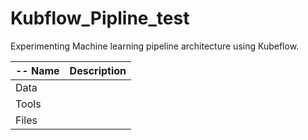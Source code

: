 # Kubflow_Pipline_test
Experimenting Machine learning pipeline architecture using Kubeflow.

-- Name | Description
-----|------------
Data | 
Tools|
Files| 
